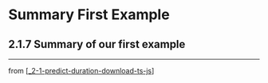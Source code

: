 # Summary First Example

## 2.1.7 Summary of our first example
---
from [[_2-1-predict-duration-download-ts-js]]

[//begin]: # "Autogenerated link references for markdown compatibility"
[_2-1-predict-duration-download-ts-js]: _2-1-predict-duration-download-ts-js.md "Predict TF.js Download"
[//end]: # "Autogenerated link references"